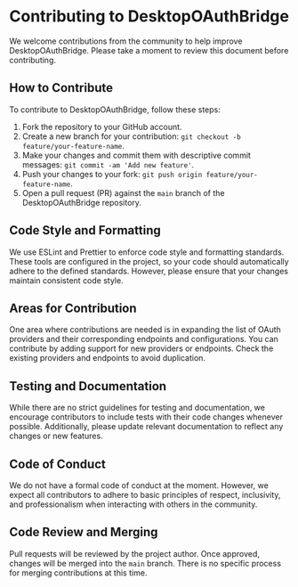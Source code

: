 # Contributing to DesktopOAuthBridge

We welcome contributions from the community to help improve DesktopOAuthBridge. Please take a moment to review this
document before contributing.

## How to Contribute

To contribute to DesktopOAuthBridge, follow these steps:

1. Fork the repository to your GitHub account.
2. Create a new branch for your contribution: `git checkout -b feature/your-feature-name`.
3. Make your changes and commit them with descriptive commit messages: `git commit -am 'Add new feature'`.
4. Push your changes to your fork: `git push origin feature/your-feature-name`.
5. Open a pull request (PR) against the `main` branch of the DesktopOAuthBridge repository.

## Code Style and Formatting

We use ESLint and Prettier to enforce code style and formatting standards. These tools are configured in the project, so
your code should automatically adhere to the defined standards. However, please ensure that your changes maintain
consistent code style.

## Areas for Contribution

One area where contributions are needed is in expanding the list of OAuth providers and their corresponding endpoints
and configurations. You can contribute by adding support for new providers or endpoints. Check the existing providers
and endpoints to avoid duplication.

## Testing and Documentation

While there are no strict guidelines for testing and documentation, we encourage contributors to include tests with
their code changes whenever possible. Additionally, please update relevant documentation to reflect any changes or new
features.

## Code of Conduct

We do not have a formal code of conduct at the moment. However, we expect all contributors to adhere to basic principles
of respect, inclusivity, and professionalism when interacting with others in the community.

## Code Review and Merging

Pull requests will be reviewed by the project author. Once approved, changes will be merged into the `main` branch.
There is no specific process for merging contributions at this time.
